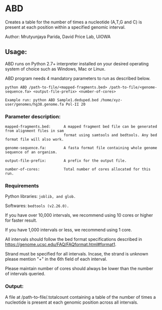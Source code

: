 # ABD
Creates a table for the number of times a nucleotide (A,T,G and C) is present at each position within a specified genomic interval.

Author: Mrutyunjaya Parida, David Price Lab, UIOWA

## Usage:
ABD runs on Python 2.7+ interpreter installed on your desired operating system of choice such as Windows, Mac or Linux. 

ABD program needs 4 mandatory parameters to run as described below.
```
python ABD /path-to-file/<mapped-fragments.bed> /path-to-file/<genome-sequence.fa> <output-file-prefix> <number-of-cores>

Example run: python ABD Sample1.deduped.bed /home/xyz-user/genomes/hg38.genome.fa Pol-II 20
```
### Parameter description:
```
mapped-fragments.bed:      A mapped fragment bed file can be generated from alignment files in sam
                           format using samtools and bedtools. Any bed format file will also work.

genome-sequence.fa:        A fasta format file containing whole genome sequence of an organism.

output-file-prefix:        A prefix for the output file.

number-of-cores:           Total number of cores allocated for this run.
```
### Requirements
Python libraries: ``` joblib, and glob. ```

Softwares: ``` bedtools (v2.26.0). ```

If you have over 10,000 intervals, we recommend using 10 cores or higher for faster result.

If you have 1,000 intervals or less, we recommend using 1 core. 

All intervals should follow the bed format specifications described in https://genome.ucsc.edu/FAQ/FAQformat.html#format1.

Strand must be specified for all intervals. Incase, the strand is unknown please mention "+" in the 6th field of each interval.

Please maintain number of cores should always be lower than the number of intervals queried.

### Output:
A file at /path-to-file/<output-file-prefix>.totalcount containing a table of the number of times a nucleotide is present at each genomic position across all intervals.
